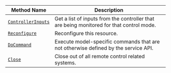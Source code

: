 <!-- prettier-ignore -->
| Method Name | Description |
| ----------- | ----------- |
| [`ControllerInputs`](/services/base-rc/#controllerinputs) | Get a list of inputs from the controller that are being monitored for that control mode. |
| [`Reconfigure`](/appendix/apis/services/base-rc/#reconfigure) | Reconfigure this resource. |
| [`DoCommand`](/appendix/apis/services/base-rc/#docommand) | Execute model-specific commands that are not otherwise defined by the service API. |
| [`Close`](/appendix/apis/services/base-rc/#close) | Close out of all remote control related systems. |
